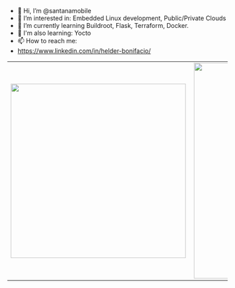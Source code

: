 <!---
santanamobile/santanamobile is a ✨ special ✨ repository because its `README.md` (this file) appears on your GitHub profile.
You can click the Preview link to take a look at your changes.
--->

- 👋 Hi, I’m @santanamobile
- 👀 I’m interested in: Embedded Linux development, Public/Private Clouds
- 🌱 I’m currently learning Buildroot, Flask, Terraform, Docker.
- 🌱 I'm also learning: Yocto
- 📫 How to reach me:
- https://www.linkedin.com/in/helder-bonifacio/



<center>
<table>
    <tr>
        <td><img width="400px" align="left" src="https://github-readme-stats.vercel.app/api/top-langs/?username=santanamobile&hide=html&layout=compact&theme=buefy" /></td>
        <td><img width="495px" align="left" src="https://github-readme-stats.vercel.app/api?username=santanamobile&theme=buefy"/></td>
    </tr>   
</table>
</center>
